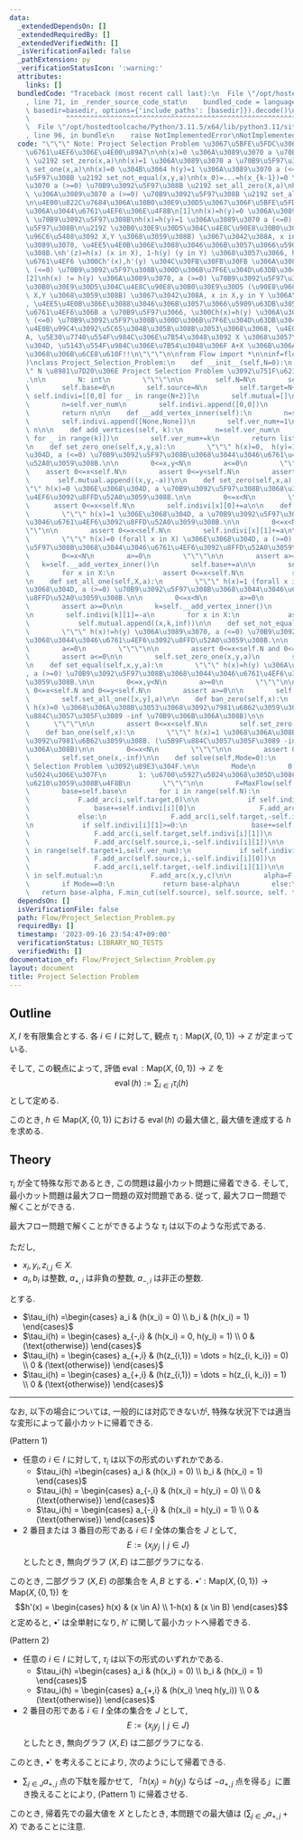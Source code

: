 ```yaml
---
data:
  _extendedDependsOn: []
  _extendedRequiredBy: []
  _extendedVerifiedWith: []
  _isVerificationFailed: false
  _pathExtension: py
  _verificationStatusIcon: ':warning:'
  attributes:
    links: []
  bundledCode: "Traceback (most recent call last):\n  File \"/opt/hostedtoolcache/Python/3.11.5/x64/lib/python3.11/site-packages/onlinejudge_verify/documentation/build.py\"\
    , line 71, in _render_source_code_stat\n    bundled_code = language.bundle(stat.path,\
    \ basedir=basedir, options={'include_paths': [basedir]}).decode()\n          \
    \         ^^^^^^^^^^^^^^^^^^^^^^^^^^^^^^^^^^^^^^^^^^^^^^^^^^^^^^^^^^^^^^^^^^^^^^^^^^^^^^^^^\n\
    \  File \"/opt/hostedtoolcache/Python/3.11.5/x64/lib/python3.11/site-packages/onlinejudge_verify/languages/python.py\"\
    , line 96, in bundle\n    raise NotImplementedError\nNotImplementedError\n"
  code: "\"\"\" Note: Project Selection Problem \u3067\u5BFE\u5FDC\u3067\u304D\u308B\
    \u6761\u4EF6\u306E\u4E00\u89A7\n\nh(x)=0 \u306A\u3089\u3070 a \u70B9\u5F97\u308B\
    \ \u2192 set_zero(x,a)\nh(x)=1 \u306A\u3089\u3070 a \u70B9\u5F97\u308B \u2192\
    \ set_one(x,a)\nh(x)=0 \u304B\u3064 h(y)=1 \u306A\u3089\u3070 a (<=0) \u70B9\u3092\
    \u5F97\u308B \u2192 set_not_equal(x,y,a)\nh(x_0)=...=h(x_{k-1})=0 \u306A\u3089\
    \u3070 a (>=0) \u70B9\u3092\u5F97\u308B \u2192 set_all_zero(X,a)\nh(x_0)=...=h(x_{k-1})=1\
    \ \u306A\u3089\u3070 a (>=0) \u70B9\u3092\u5F97\u308B \u2192 set_all_one(X,a)\n\
    \n\u4E00\u822C\u7684\u306A\u30B0\u30E9\u30D5\u3067\u306F\u5BFE\u5FDC\u3067\u304D\
    \u306A\u3044\u6761\u4EF6\u306E\u4F8B\n[1]\nh(x)=h(y)=0 \u306A\u3089\u3070 a (<=0)\
    \ \u70B9\u3092\u5F97\u308B\nh(x)=h(y)=1 \u306A\u3089\u3070 a (<=0) \u70B9\u3092\
    \u5F97\u308B\n\u2192 \u30B0\u30E9\u30D5\u304C\u4E8C\u90E8\u30B0\u30E9\u30D5 (\u90E8\
    \u96C6\u5408\u3092 X,Y \u3068\u3059\u308B) \u3067\u3042\u308A, x in X,y in Y \u306A\
    \u3089\u3070, \u4EE5\u4E0B\u306E\u3088\u3046\u306B\u3057\u3066\u5909\u63DB\u3059\
    \u308B.\nh'(z)=h(x) (x in X), 1-h(y) (y in Y) \u3068\u3057\u3066, h' \u3067\u306E\
    \u6761\u4EF6 \u300Ch'(x),h'(y) \u304C\u30FB\u30FB\u30FB \u306A\u3089\u3070, a\
    \ (<=0) \u70B9\u3092\u5F97\u308B\u300D\u306B\u7F6E\u304D\u63DB\u3048\u308B.\n\n\
    [2]\nh(x) != h(y) \u306A\u3089\u3070, a (>=0) \u70B9\u3092\u5F97\u308B\n\u2192\
    \u30B0\u30E9\u30D5\u304C\u4E8C\u90E8\u30B0\u30E9\u30D5 (\u90E8\u96C6\u5408\u3092\
    \ X,Y \u3068\u3059\u308B) \u3067\u3042\u308A, x in X,y in Y \u306A\u3089\u3070\
    , \u4EE5\u4E0B\u306E\u3088\u3046\u306B\u3057\u3066\u5909\u63DB\u3059\u308B.\n\u7121\
    \u6761\u4EF6\u306B a \u70B9\u5F97\u3066, \u300Ch(x)=h(y) \u306A\u3089\u3070 -a\
    \ (<=0) \u70B9\u3092\u5F97\u308B\u300D\u306B\u7F6E\u304D\u63DB\u3048\u308B.\n\u203B\
    \u4E0B\u99C4\u3092\u5C65\u304B\u305B\u308B\u3053\u3068\u3068, \u4E0B\u99C4\u3092\
    A, \u5E30\u7740\u554F\u984C\u306E\u7B54\u3048\u3092 X \u3068\u3057\u305F\u3068\
    \u304D, \u5143\u554F\u984C\u306E\u7B54\u3048\u306F A+X \u306B\u306A\u308B\u3053\
    \u3068\u306B\u6CE8\u610F!!\n\"\"\"\n\nfrom Flow import *\n\ninf=float(\"inf\"\
    )\nclass Project_Selection_Problem:\n    def __init__(self,N=0):\n        \"\"\
    \" N \u8981\u7D20\u306E Project Selection Problem \u3092\u751F\u6210\u3059\u308B\
    .\n\n        N: int\n        \"\"\"\n\n        self.N=N\n        self.ver_num=N+2\n\
    \        self.base=0\n        self.source=N\n        self.target=N+1\n       \
    \ self.indivi=[[0,0] for _ in range(N+2)]\n        self.mutual=[]\n\n    def add_vertex(self):\n\
    \        n=self.ver_num\n        self.indivi.append([0,0])\n        self.ver_num+=1\n\
    \        return n\n\n    def __add_vertex_inner(self):\n        n=self.ver_num\n\
    \        self.indivi.append([None,None])\n        self.ver_num+=1\n        return\
    \ n\n\n    def add_vertices(self, k):\n        n=self.ver_num\n        self.indivi.extend([[0,0]\
    \ for _ in range(k)])\n        self.ver_num+=k\n        return list(range(n,n+k))\n\
    \n    def set_zero_one(self,x,y,a):\n        \"\"\" h(x)=0,  h(y)=1 \u306E\u3068\
    \u304D, a (<=0) \u70B9\u3092\u5F97\u308B\u3068\u3044\u3046\u6761\u4EF6\u3092\u8FFD\
    \u52A0\u3059\u308B.\n\n        0<=x,y<N\n        a<=0\n        \"\"\"\n\n    \
    \    assert 0<=x<self.N\n        assert 0<=y<self.N\n        assert a<=0\n\n \
    \       self.mutual.append((x,y,-a))\n\n    def set_zero(self,x,a):\n        \"\
    \"\" h(x)=0 \u306E\u3068\u304D, a \u70B9\u3092\u5F97\u308B\u3068\u3044\u3046\u6761\
    \u4EF6\u3092\u8FFD\u52A0\u3059\u308B.\n\n        0<=x<N\n        \"\"\"\n\n  \
    \      assert 0<=x<self.N\n        self.indivi[x][0]+=a\n\n    def set_one(self,x,a):\n\
    \        \"\"\" h(x)=1 \u306E\u3068\u304D, a \u70B9\u3092\u5F97\u308B\u3068\u3044\
    \u3046\u6761\u4EF6\u3092\u8FFD\u52A0\u3059\u308B.\n\n        0<=x<N\n        \"\
    \"\"\n\n        assert 0<=x<self.N\n        self.indivi[x][1]+=a\n\n    def set_all_zero(self,X,a):\n\
    \        \"\"\" h(x)=0 (forall x in X) \u306E\u3068\u304D, a (>=0) \u70B9\u3092\
    \u5F97\u308B\u3068\u3044\u3046\u6761\u4EF6\u3092\u8FFD\u52A0\u3059\u308B.\n\n\
    \        0<=x<N\n        a>=0\n        \"\"\"\n\n        assert a>=0\n\n     \
    \   k=self.__add_vertex_inner()\n        self.base+=a\n\n        self.indivi[k][0]=-a\n\
    \        for x in X:\n            assert 0<=x<self.N\n            self.mutual.append((k,x,inf))\n\
    \n    def set_all_one(self,X,a):\n        \"\"\" h(x)=1 (forall x in X) \u306E\
    \u3068\u304D, a (>=0) \u70B9\u3092\u5F97\u308B\u3068\u3044\u3046\u6761\u4EF6\u3092\
    \u8FFD\u52A0\u3059\u308B.\n\n        0<=x<N\n        a>=0\n        \"\"\"\n\n\
    \        assert a>=0\n\n        k=self.__add_vertex_inner()\n        self.base+=a\n\
    \n        self.indivi[k][1]=-a\n        for x in X:\n            assert 0<=x<self.N\n\
    \            self.mutual.append((x,k,inf))\n\n    def set_not_equal(self,x,y,a):\n\
    \        \"\"\" h(x)!=h(y) \u306A\u3089\u3070, a (<=0) \u70B9\u3092\u5F97\u308B\
    \u3068\u3044\u3046\u6761\u4EF6\u3092\u8FFD\u52A0\u3059\u308B.\n\n        0<=x,y<N\n\
    \        a<=0\n        \"\"\"\n\n        assert 0<=x<self.N and 0<=y<self.N\n\
    \        assert a<=0\n\n        self.set_zero_one(x,y,a)\n        self.set_zero_one(y,x,a)\n\
    \n    def set_equal(self,x,y,a):\n        \"\"\" h(x)=h(y) \u306A\u3089\u3070\
    , a (>=0) \u70B9\u3092\u5F97\u308B\u3068\u3044\u3046\u6761\u4EF6\u3092\u8FFD\u52A0\
    \u3059\u308B.\n\n        0<=x,y<N\n        a>=0\n        \"\"\"\n\n        assert\
    \ 0<=x<self.N and 0<=y<self.N\n        assert a>=0\n\n        self.set_all_zero([x,y],a)\n\
    \        self.set_all_one([x,y],a)\n\n    def ban_zero(self,x):\n        \"\"\"\
    \ h(x)=0 \u3068\u306A\u308B\u3053\u3068\u3092\u7981\u6B62\u3059\u308B. (\u5B9F\
    \u884C\u3057\u305F\u3089 -inf \u70B9\u306B\u306A\u308B)\n\n        0<=x<N\n  \
    \      \"\"\"\n\n        assert 0<=x<self.N\n        self.set_zero(x,-inf)\n\n\
    \    def ban_one(self,x):\n        \"\"\" h(x)=1 \u3068\u306A\u308B\u3053\u3068\
    \u3092\u7981\u6B62\u3059\u308B. (\u5B9F\u884C\u3057\u305F\u3089 -inf \u70B9\u306B\
    \u306A\u308B)\n\n        0<=x<N\n        \"\"\"\n\n        assert 0<=x<self.N\n\
    \        self.set_one(x,-inf)\n\n    def solve(self,Mode=0):\n        \"\"\" Project\
    \ Selection Problem \u3092\u89E3\u304F.\n\n        Mode\n        0: \u6700\u5927\
    \u5024\u306E\u307F\n        1: \u6700\u5927\u5024\u3068\u305D\u308C\u3092\u9054\
    \u6210\u3059\u308B\u4F8B\n        \"\"\"\n\n        F=MaxFlow(self.ver_num)\n\
    \        base=self.base\n        for i in range(self.N):\n            F.add_arc(self.source,i,0)\n\
    \            F.add_arc(i,self.target,0)\n\n            if self.indivi[i][0]>=0:\n\
    \                base+=self.indivi[i][0]\n                F.add_arc(self.source,i,self.indivi[i][0])\n\
    \            else:\n                F.add_arc(i,self.target,-self.indivi[i][0])\n\
    \n            if self.indivi[i][1]>=0:\n                base+=self.indivi[i][1]\n\
    \                F.add_arc(i,self.target,self.indivi[i][1])\n            else:\n\
    \                F.add_arc(self.source,i,-self.indivi[i][1])\n\n        for i\
    \ in range(self.target+1,self.ver_num):\n            if self.indivi[i][0]!=None:\n\
    \                F.add_arc(self.source,i,-self.indivi[i][0])\n            if self.indivi[i][1]!=None:\n\
    \                F.add_arc(i,self.target,-self.indivi[i][1])\n\n        for x,y,c\
    \ in self.mutual:\n            F.add_arc(x,y,c)\n\n        alpha=F.max_flow(self.source,self.target)\n\
    \        if Mode==0:\n            return base-alpha\n        else:\n         \
    \   return base-alpha, F.min_cut(self.source), self.source, self. target\n"
  dependsOn: []
  isVerificationFile: false
  path: Flow/Project_Selection_Problem.py
  requiredBy: []
  timestamp: '2023-09-16 23:54:47+09:00'
  verificationStatus: LIBRARY_NO_TESTS
  verifiedWith: []
documentation_of: Flow/Project_Selection_Problem.py
layout: document
title: Project Selection Problem
---
```


## Outline

$X,I$ を有限集合とする. 各 $i \in I$ に対して, 観点 $\tau_i: \mathrm{Map}(X, \{0,1\}) \to \mathbb{Z}$ が定まっている.

そして, この観点によって, 評価 $\operatorname{eval}: \mathrm{Map}(X, \{0,1\}) \to \mathbb{Z}$ を
$$\operatorname{eval}(h) := \sum_{i \in I} \tau_i(h)$$
として定める.

このとき, $h \in \mathrm{Map}(X, \{0,1\})$ における $\operatorname{eval}(h)$ の最大値と, 最大値を達成する $h$ を求める.

## Theory

$\tau_i$ が全て特殊な形であるとき, この問題は最小カット問題に帰着できる. そして, 最小カット問題は最大フロー問題の双対問題である. 従って, 最大フロー問題で解くことができる.

最大フロー問題で解くことができるような $\tau_i$ は以下のような形式である.

ただし,

* $x_i, y_i, z_{i,j} \in X$.
* $a_i, b_i$ は整数, $a_{+,i}$ は非負の整数, $a_{-,i}$ は非正の整数.

とする.

* $\tau_i(h) =\begin{cases} a_i & (h(x_i) = 0) \\ b_i & (h(x_i) = 1) \end{cases}$
* $\tau_i(h) = \begin{cases} a_{-,i} & (h(x_i) = 0, h(y_i) = 1) \\ 0 & (\text{otherwise}) \end{cases}$
* $\tau_i(h) = \begin{cases} a_{+,i} & (h(z_{i,1}) = \dots = h(z_{i, k_i}) = 0) \\ 0 & (\text{otherwise}) \end{cases}$
* $\tau_i(h) = \begin{cases} a_{+,i} & (h(z_{i,1}) = \dots = h(z_{i, k_i}) = 1) \\ 0 & (\text{otherwise}) \end{cases}$

---
なお, 以下の場合については, 一般的には対応できないが, 特殊な状況下では適当な変形によって最小カットに帰着できる.

(Pattern 1)

* 任意の $i \in I$ に対して, $\tau_i$ は以下の形式のいずれかである.
  * $\tau_i(h) =\begin{cases} a_i & (h(x_i) = 0) \\ b_i & (h(x_i) = 1) \end{cases}$
  * $\tau_i(h) = \begin{cases} a_{-,i} & (h(x_i) = h(y_i) = 0) \\ 0 & (\text{otherwise}) \end{cases}$
  * $\tau_i(h) = \begin{cases} a_{-,i} & (h(x_i) = h(y_i) = 1) \\ 0 & (\text{otherwise}) \end{cases}$
* $2$ 番目または $3$ 番目の形である $i \in I$ 全体の集合を $J$ として, $$E:=\{x_j y_j \mid j \in J\}$$ としたとき, 無向グラフ $(X,E)$ は二部グラフになる.

このとき, 二部グラフ $(X,E)$ の部集合を $A,B$ とする. $\bullet': \mathrm{Map}(X, \{0,1\}) \to \mathrm{Map}(X, \{0,1\})$ を
$$h'(x) = \begin{cases} h(x) & (x \in A) \\ 1-h(x) & (x \in B) \end{cases}$$
と定めると, $\bullet'$ は全単射になり, $h'$ に関して最小カットへ帰着できる.

(Pattern 2)

* 任意の $i \in I$ に対して, $\tau_i$ は以下の形式のいずれかである.
  * $\tau_i(h) =\begin{cases} a_i & (h(x_i) = 0) \\ b_i & (h(x_i) = 1) \end{cases}$
  * $\tau_i(h) = \begin{cases} a_{+,i} & (h(x_i) \neq h(y_i)) \\ 0 & (\text{otherwise}) \end{cases}$
* $2$ 番目の形である $i \in I$ 全体の集合を $J$ として, $$E:=\{x_j y_j \mid j \in J\}$$ としたとき, 無向グラフ $(X,E)$ は二部グラフになる.

このとき, $\bullet'$ を考えることにより, 次のようにして帰着できる.

* $\displaystyle \sum_{j \in J} a_{+,j}$ 点の下駄を履かせて, 「$h(x_j)=h(y_j)$ ならば $-a_{+,j}$ 点を得る」に置き換えることにより, (Pattern 1) に帰着させる.

このとき, 帰着先での最大値を $X$ としたとき, 本問題での最大値は $\displaystyle \left(\sum_{j \in J} a_{+,j} + X \right)$ であることに注意.
